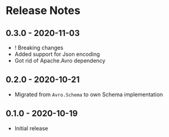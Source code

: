# Release Notes

## 0.3.0 - 2020-11-03

* ! Breaking changes
* Added support for Json encoding
* Got rid of Apache.Avro dependency

## 0.2.0 - 2020-10-21

* Migrated from `Avro.Schema` to own Schema implementation

## 0.1.0 - 2020-10-19

* Initial release